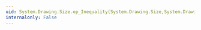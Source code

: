 ```yaml
---
uid: System.Drawing.Size.op_Inequality(System.Drawing.Size,System.Drawing.Size)
internalonly: False
---
```

